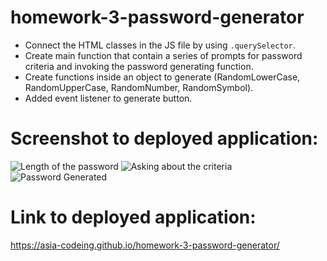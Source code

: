 # homework-3-password-generator
* Connect the HTML classes in the JS file by using `.querySelector`. 
* Create main function that contain a series of prompts for password criteria and invoking the password generating function.
* Create functions inside an object to generate (RandomLowerCase, RandomUpperCase, RandomNumber, RandomSymbol).
* Added event listener to generate button.


# Screenshot to deployed application:

![Length of the password](.assets/images/length.png)
![Asking about the criteria ](.assets/images/criteria.png)
![Password Generated](.assets/images/pass.png)

# Link to deployed application:

https://asia-codeing.github.io/homework-3-password-generator/
